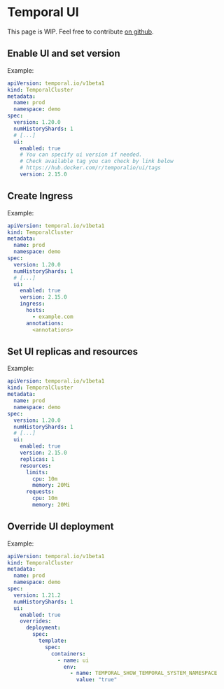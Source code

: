 # Temporal UI

This page is WIP. Feel free to contribute [on github](https://github.com/alexandrevilain/temporal-operator/edit/main/docs/features/temporal-ui.md).

## Enable UI and set version

Example:

```yaml
apiVersion: temporal.io/v1beta1
kind: TemporalCluster
metadata:
  name: prod
  namespace: demo
spec:
  version: 1.20.0
  numHistoryShards: 1
  # [...]
  ui:
    enabled: true
    # You can specify ui version if needed.
    # Check available tag you can check by link below
    # https://hub.docker.com/r/temporalio/ui/tags
    version: 2.15.0
```

## Create Ingress

Example:

```yaml
apiVersion: temporal.io/v1beta1
kind: TemporalCluster
metadata:
  name: prod
  namespace: demo
spec:
  version: 1.20.0
  numHistoryShards: 1
  # [...]
  ui:
    enabled: true
    version: 2.15.0
    ingress:
      hosts:
        - example.com
      annotations:
        <annotations>
```

## Set UI replicas and resources

Example:

```yaml
apiVersion: temporal.io/v1beta1
kind: TemporalCluster
metadata:
  name: prod
  namespace: demo
spec:
  version: 1.20.0
  numHistoryShards: 1
  # [...]
  ui:
    enabled: true
    version: 2.15.0
    replicas: 1
    resources:
      limits:
        cpu: 10m
        memory: 20Mi
      requests:
        cpu: 10m
        memory: 20Mi
```

## Override UI deployment

Example:

```yaml
apiVersion: temporal.io/v1beta1
kind: TemporalCluster
metadata:
  name: prod
  namespace: demo
spec:
  version: 1.21.2
  numHistoryShards: 1
  ui:
    enabled: true
    overrides:
      deployment:
        spec:
          template:
            spec:
              containers:
                - name: ui
                  env:
                    - name: TEMPORAL_SHOW_TEMPORAL_SYSTEM_NAMESPACE
                      value: "true"
```
